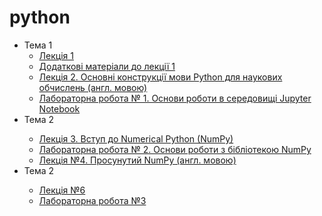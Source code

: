 # python
<ul>
  <li>Тема 1
  <ul>
     <li> <a href= "https://github.com/svniko/python/blob/master/Lecture_1_ua.pdf">Лекція 1</a></li>
     <li> <a href= "https://github.com/svniko/python/blob/master/Lecture_1_ua.ipynb">Додаткові матеріали до лекції 1</a></li>
     <li> <a href= "https://github.com/svniko/python_en/blob/master/Lecture_2.ipynb">Лекція 2. Основні конструкції мови Python для наукових обчислень (англ. мовою)</a></li>
     <li> <a href= "https://github.com/svniko/python/blob/master/Lab_1_ua.pdf">Лабораторна робота № 1. Основи роботи в середовищі Jupyter Notebook</a></li>
     </ul>
   <li>Тема 2  </li>
       <ul>
     <li> <a href="https://github.com/svniko/python/blob/master/Lecture_3_ua.ipynb">Лекція 3. Вступ до Numerical Python (NumPy) </a></li>
     <li><a href="https://github.com/svniko/python/blob/master/Lab_2_ua.pdf">Лабораторна робота № 2. Основи роботи з  бібліотекою NumPy </a></li>
       <li><a href="https://github.com/svniko/python_en/blob/master/Lecture_4.ipynb">Лекція №4. Просунутий NumPy (англ. мовою)</a></li>
         </ul>
  <li>Тема 2  </li>
  <ul>
     <li> <a href="https://github.com/svniko/python/blob/master/Lecture_6_LP.pdf">Лекція №6</a></li>
     <li> <a href="https://github.com/svniko/python/blob/master/Lab_3_ua.pdf">Лабораторна робота №3</a></li>
    </ul>
  </ul> 
